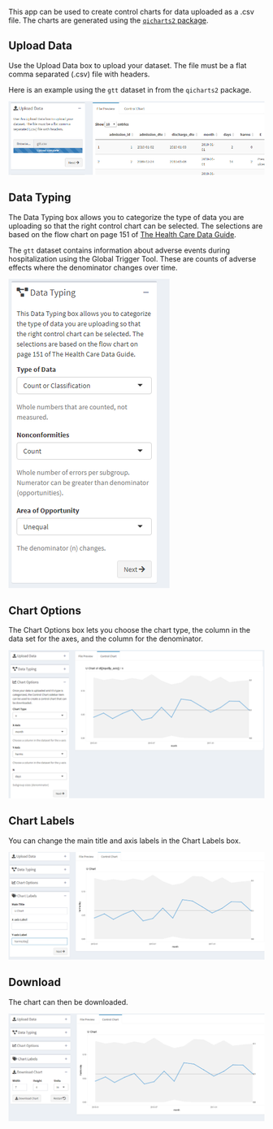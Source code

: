 



This app can be used to create control charts for data uploaded as a .csv file.
The charts are generated using the 
[`qicharts2` package](https://anhoej.github.io/qicharts2/).


## Upload Data

Use the Upload Data box to upload your dataset. The file must be a flat
comma separated (.csv) file with headers.

Here is an example using the `gtt` dataset in from the `qicharts2` package.

![](img/upload2.PNG)

## Data Typing

The Data Typing box allows you to categorize the type of data you are
uploading so that the right control chart can be selected. The selections are
based on the flow chart on page 151 of [The Health Care Data Guide](https://www.amazon.com/Health-Care-Data-Guide-Improvement/dp/0470902582/ref=sr_1_1?keywords=the+health+care+data+guide&qid=1569593782&sr=8-1).

The `gtt` dataset contains information about adverse events during
hospitalization using the Global Trigger Tool. These are counts of adverse
effects where the denominator changes over time.

![](img/data_typing.PNG)

## Chart Options

The Chart Options box lets you choose the chart type, the column in the data set
for the axes, and the column for the denominator. 

![](img/chart_options.PNG)

## Chart Labels

You can change the main title and axis labels in the Chart Labels box.

![](img/chart_labels.PNG)

## Download

The chart can then be downloaded.

![](img/download.PNG)
